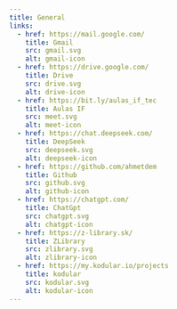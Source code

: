 ```yaml
---
title: General
links:
  - href: https://mail.google.com/
    title: Gmail
    src: gmail.svg
    alt: gmail-icon
  - href: https://drive.google.com/
    title: Drive
    src: drive.svg
    alt: drive-icon
  - href: https://bit.ly/aulas_if_tec
    title: Aulas IF
    src: meet.svg
    alt: meet-icon
  - href: https://chat.deepseek.com/
    title: DeepSeek
    src: deepseek.svg
    alt: deepseek-icon
  - href: https://github.com/ahmetdem
    title: Github
    src: github.svg
    alt: github-icon
  - href: https://chatgpt.com/
    title: ChatGpt
    src: chatgpt.svg
    alt: chatgpt-icon
  - href: https://z-library.sk/
    title: ZLibrary
    src: zlibrary.svg
    alt: zlibrary-icon
  - href: https://my.kodular.io/projects
    title: kodular
    src: kodular.svg
    alt: kodular-icon
---
```

